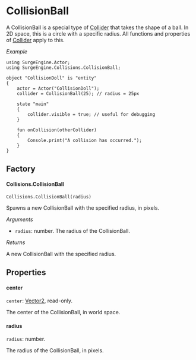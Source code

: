 CollisionBall
=============

A CollisionBall is a special type of [Collider](/engine/collider) that takes the shape of a ball. In 2D space, this is a circle with a specific radius. All functions and properties of [Collider](/engine/collider) apply to this.

*Example*

```
using SurgeEngine.Actor;
using SurgeEngine.Collisions.CollisionBall;

object "CollisionDoll" is "entity"
{
    actor = Actor("CollisionDoll");
    collider = CollisionBall(25); // radius = 25px

    state "main"
    {
        collider.visible = true; // useful for debugging
    }

    fun onCollision(otherCollider)
    {
        Console.print("A collision has occurred.");
    }
}
```

Factory
-------

#### Collisions.CollisionBall

`Collisions.CollisionBall(radius)`

Spawns a new CollisionBall with the specified radius, in pixels.

*Arguments*

* `radius`: number. The radius of the CollisionBall.

*Returns*

A new CollisionBall with the specified radius.

Properties
----------

#### center

`center`: [Vector2](/engine/vector2), read-only.

The center of the CollisionBall, in world space.

#### radius

`radius`: number.

The radius of the CollisionBall, in pixels.
